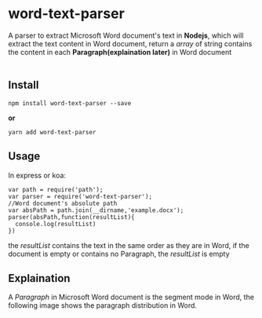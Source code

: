 # word-text-parser
A parser to extract Microsoft Word document's text in **Nodejs**, which will extract the text content in Word document, return a *array* of string contains the content in each **Paragraph(explaination later)** in Word document<br><br>

## **Install**
```
npm install word-text-parser --save
```
**or**
```
yarn add word-text-parser
```
## **Usage**<br>
In express or koa:
```
var path = require('path');
var parser = require('word-text-parser');
//Word document's absolute path
var absPath = path.join(__dirname,'example.docx');
parser(absPath,function(resultList){
  console.log(resultList)
})
```
the *resultList* contains the text in the same order as they are in Word, if the document is empty or contains no Paragraph, the *resultList* is empty

## **Explaination**
A *Paragraph* in Microsoft Word document is the segment mode in Word, the following image shows the paragraph distribution in Word.